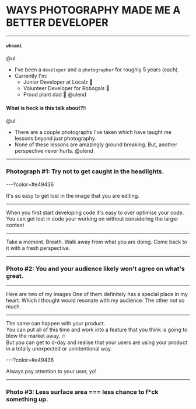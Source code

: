 <!-- https://gitpitch.com/jesse-cameron/presentations/photography?p=brownbags/programming_with_photos#/ -->

# WAYS PHOTOGRAPHY MADE ME A BETTER DEVELOPER

---

#### `whoami`

@ul
- I've been a `developer` and a `photographer` for roughly 5 years (each).
- Currently I'm:
    - Junior Developer at Localz 💼
    - Volunteer Developer for Robogals 🤖
    - Proud plant dad 🌱
@ulend




#### What is heck is this talk about?!:

@ul
- There are a couple photographs I've taken which have taught me lessons beyond _just_ photography.
- None of these lessons are amazingly ground breaking. But, another perspective never hurts.
@ulend

---

### Photograph #1: Try not to get caught in the headlights.

---?color=#e49436

It's so easy to get lost in the image that you are editing.

<!-- image -->

---

When you first start developing code it's easy to over optimise your code. <br/>
You can get lost in code your working on without considering the larger context <br/>

---

Take a moment. Breath. Walk away from what you are doing.
Come back to it with a fresh perspective.

---

### Photo #2: You and your audience likely won't agree on what's great.

---

Here are two of my images
One of them definitely has a special place in my heart. Which I thought would resonate with my audience. The other not so much.

<!-- image -->

---

The same can happen with your product. <br/>
You can put all of this time and work into a feature that you think is going to blow the market away. 🔥 <br/>
But you can get to d-day and realise that your users are using your product in a totally unexpected or unintentional way. <br/>

---?color=#e49436

Always pay attention to your user, yo!

---

### Photo #3: Less surface area === less chance to f*ck something up.

